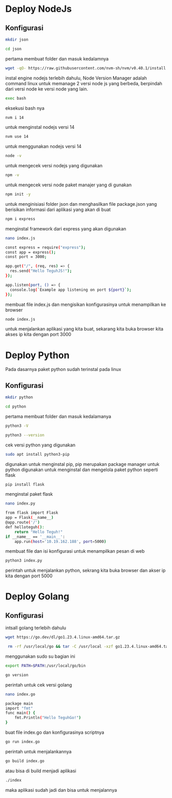 # Deploy NodeJs
## Konfigurasi
```bash
mkdir json
```
```bash
cd json
```
pertama membuat folder dan masuk kedalamnya
```bash
wget -qO- https://raw.githubusercontent.com/nvm-sh/nvm/v0.40.1/install.sh | bash
```
instal engine nodejs terlebih dahulu, Node Version Manager adalah command linux untuk memanage 2 versi node js yang berbeda, berpindah dari versi node ke versi node yang lain.

```bash
exec bash
```
eksekusi bash nya

```bash
nvm i 14
```
untuk menginstal nodejs versi 14

```bash
nvm use 14
```
untuk menggunakan nodejs versi 14
 
```bash
node -v
```
untuk mengecek versi nodejs yang digunakan

```bash
npm -v
```
untuk mengecek versi node paket manajer yang di gunakan

```bash
npm init -y
```
untuk menginisiasi folder json dan menghasilkan file package.json yang berisikan informasi dari aplikasi yang akan di buat

```bash
npm i express
```
menginstal framework dari express yang akan digunakan

```bash
nano index.js
```
```bash
const express = require("express");
const app = express();
const port = 3000;

app.get("/", (req, res) => {
  res.send("Hello TeguhJS!");
});

app.listen(port, () => {
  console.log(`Example app listening on port ${port}`);
});
```
membuat file index.js dan mengisikan konfigurasinya untuk menampilkan ke browser

```bash
node index.js
```
untuk menjalankan aplikasi yang kita buat, sekarang kita buka browser kita akses ip kita dengan port 3000





# Deploy Python
Pada dasarnya paket python sudah terinstal pada linux
## Konfigurasi
```bash
mkdir python
```
```bash
cd python
```
pertama membuat folder dan masuk kedalamanya

```bash
python3 -V
```
```bash
python3 --version
```
cek versi python yang digunakan

```bash
sudo apt install python3-pip
```
digunakan untuk menginstal pip, pip merupakan package manager untuk python digunakan untuk menginstal dan mengelola paket python seperti flask

```bash
pip install flask
```
menginstal paket flask

```bash
nano index.py
```
```bash
from flask import Flask
app = Flask(__name__)
@app.route('/')
def helloteguh():
    return "Hello Teguh!"
if __name__ == '__main__':
    app.run(host='10.19.162.188', port=5000)
```
membuat file dan isi konfigurasi untuk menampilkan pesan di web

```bash
python3 index.py
```
perintah untuk menjalankan python, sekrang kita buka browser dan akser ip kita dengan port 5000




# Deploy Golang
## Konfigurasi
intsall golang terlebih dahulu
```bash
wget https://go.dev/dl/go1.23.4.linux-amd64.tar.gz
```
```bash
 rm -rf /usr/local/go && tar -C /usr/local -xzf go1.23.4.linux-amd64.tar.gz
```
menggunakan sudo su bagian ini
```bash
export PATH=$PATH:/usr/local/go/bin
```

```bash
go version
```
perintah untuk cek versi golang

```bash
nano index.go
```
```bash
package main
import "fmt"
func main() {
    fmt.Println("Hello TeguhGo!")
}
```
buat file index.go dan konfigurasinya scriptnya

```bash
go run index.go
```
perintah untuk menjalankannya

```bash
go build index.go
```
atau bisa di build menjadi aplikasi

```bash
./index
```
maka aplikasi sudah jadi dan bisa untuk menjalannya
